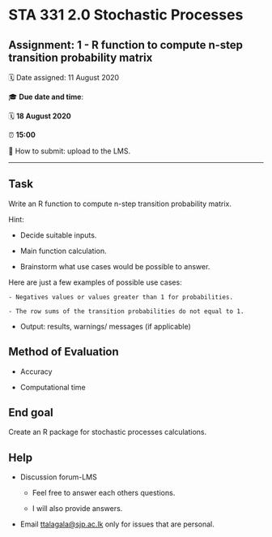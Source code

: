 # STA 331 2.0 Stochastic Processes

## Assignment: 1 - R function to compute n-step transition probability matrix

:spiral_calendar:  Date assigned: 11 August 2020

:mortar_board: **Due date and time**: 

:spiral_calendar: **18 August 2020**

:alarm_clock:     **15:00**

:school: How to submit: upload to the LMS.

----

## Task

Write an R function to compute n-step transition probability matrix.

Hint:

- Decide suitable inputs.

- Main function calculation.

- Brainstorm what use cases would be possible to answer.

Here are just a few examples of possible use cases: 

    - Negatives values or values greater than 1 for probabilities.

    - The row sums of the transition probabilities do not equal to 1.

- Output: results, warnings/ messages (if applicable)



## Method of Evaluation

- Accuracy

- Computational time 


## End goal

Create an R package for stochastic processes calculations.

## Help

- Discussion forum-LMS

    -  Feel free to answer each others questions.
    
    - I will also provide answers.

- Email ttalagala@sjp.ac.lk only for issues that are personal.